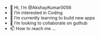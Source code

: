 - 👋 Hi, I’m @AkshayKumar0056
- 👀 I’m interested in Coding
- 🌱 I’m currently learning to build new apps
- 💞️ I’m looking to collaborate on guthub
- 📫 How to reach me ...

<!---
AkshayKumar0056/AkshayKumar0056 is a ✨ special ✨ repository because its `README.md` (this file) appears on your GitHub profile.
You can click the Preview link to take a look at your changes.
--->
